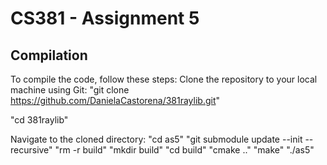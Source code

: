 # CS381 - Assignment 5

## Compilation
To compile the code, follow these steps:
Clone the repository to your local machine using Git:
"git clone https://github.com/DanielaCastorena/381raylib.git"

"cd 381raylib"

Navigate to the cloned directory:
"cd as5"
"git submodule update --init --recursive"
"rm -r build"
"mkdir build"
"cd build"
"cmake .."
"make"
"./as5"